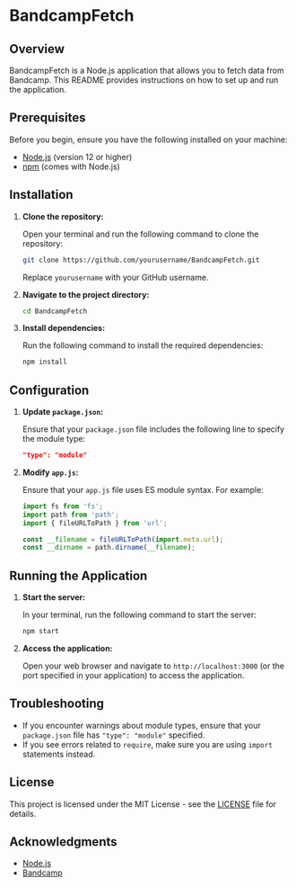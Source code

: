 # BandcampFetch

## Overview

BandcampFetch is a Node.js application that allows you to fetch data from Bandcamp. This README provides instructions on how to set up and run the application.

## Prerequisites

Before you begin, ensure you have the following installed on your machine:

- [Node.js](https://nodejs.org/) (version 12 or higher)
- [npm](https://www.npmjs.com/) (comes with Node.js)

## Installation

1. **Clone the repository:**

   Open your terminal and run the following command to clone the repository:

   ```bash
   git clone https://github.com/yourusername/BandcampFetch.git
   ```

   Replace `yourusername` with your GitHub username.

2. **Navigate to the project directory:**

   ```bash
   cd BandcampFetch
   ```

3. **Install dependencies:**

   Run the following command to install the required dependencies:

   ```bash
   npm install
   ```

## Configuration

1. **Update `package.json`:**

   Ensure that your `package.json` file includes the following line to specify the module type:

   ```json
   "type": "module"
   ```

2. **Modify `app.js`:**

   Ensure that your `app.js` file uses ES module syntax. For example:

   ```javascript
   import fs from 'fs';
   import path from 'path';
   import { fileURLToPath } from 'url';

   const __filename = fileURLToPath(import.meta.url);
   const __dirname = path.dirname(__filename);
   ```

## Running the Application

1. **Start the server:**

   In your terminal, run the following command to start the server:

   ```bash
   npm start
   ```

2. **Access the application:**

   Open your web browser and navigate to `http://localhost:3000` (or the port specified in your application) to access the application.

## Troubleshooting

- If you encounter warnings about module types, ensure that your `package.json` file has `"type": "module"` specified.
- If you see errors related to `require`, make sure you are using `import` statements instead.

## License

This project is licensed under the MIT License - see the [LICENSE](LICENSE) file for details.

## Acknowledgments

- [Node.js](https://nodejs.org/)
- [Bandcamp](https://bandcamp.com/)